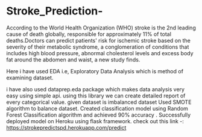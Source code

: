 # Stroke_Prediction-
According to the World Health Organization (WHO) stroke is the 2nd leading cause of death globally, responsible for approximately 11% of total deaths.Doctors can predict patients' risk for ischemic stroke based on the severity of their metabolic syndrome, a conglomeration of conditions that includes high blood pressure, abnormal cholesterol levels and excess body fat around the abdomen and waist, a new study finds.

Here i have used EDA i.e, Exploratory Data Analysis which is method of examining dataset.

i have also used dataprep.eda package which makes data analysis very easy using simple api.
using this library we can create detailed report of every categorical value.
given dataset is imbalanced dataset Used SMOTE algorithm to balance dataset.
Created classification model using Random Forest Classification algorithm and achieved 90% accuracy .
Successfully deployed model on Heroku using flask framework. check out this link -: https://strokepredictspd.herokuapp.com/predict
